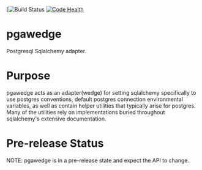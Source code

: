 [![Build Status](https://travis-ci.org/portfoliome/pgawedge.svg?branch=master)
[![Code Health](https://landscape.io/github/portfoliome/pgawedge/master/landscape.svg?style=flat)](https://landscape.io/github/portfoliome/pgawedge/master)

# pgawedge
Postgresql Sqlalchemy adapter.

# Purpose

pgawedge acts as an adapter(wedge) for setting sqlalchemy specifically to use postgres conventions, default postgres connection environmental variables, as well as contain helper utilities that typically arise for postgres. Many of the utilities rely on implementations buried throughout sqlalchemy's extensive documentation.

# Pre-release Status

NOTE: pgawedge is in a pre-release state and expect the API to change.
